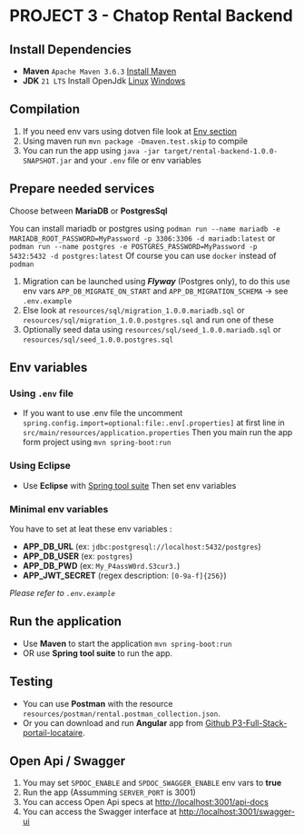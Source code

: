 # PROJECT 3 - Chatop Rental Backend

## Install Dependencies

- **Maven** `Apache Maven 3.6.3` [Install Maven](https://www.baeldung.com/install-maven-on-windows-linux-mac)
- **JDK** `21 LTS` Install OpenJdk [Linux](https://www.baeldung.com/ubuntu-install-jdk) [Windows](https://www.baeldung.com/openjdk-windows-installation)

## Compilation

1. If you need env vars using dotven file look at [Env section](#using-env-file)
2. Using maven run `mvn package -Dmaven.test.skip` to compile
3. You can run the app using `java -jar target/rental-backend-1.0.0-SNAPSHOT.jar` and your `.env` file or env variables

## Prepare needed services

Choose between **MariaDB** or **PostgresSql**

You can install mariadb or postgres using `podman run --name mariadb -e MARIADB_ROOT_PASSWORD=MyPassword -p 3306:3306 -d mariadb:latest` or `podman run --name postgres -e POSTGRES_PASSWORD=MyPassword -p 5432:5432 -d postgres:latest`
Of course you can use `docker` instead of `podman`

1. Migration can be launched using ***Flyway*** (Postgres only), to do this use env vars `APP_DB_MIGRATE_ON_START` and `APP_DB_MIGRATION_SCHEMA` -> see `.env.example`
2. Else look at `resources/sql/migration_1.0.0.mariadb.sql` or `resources/sql/migration_1.0.0.postgres.sql` and run one of these
3. Optionally seed data using `resources/sql/seed_1.0.0.mariadb.sql` or `resources/sql/seed_1.0.0.postgres.sql`

## Env variables

### Using `.env` file

- If you want to use .env file the uncomment `spring.config.import=optional:file:.env[.properties]` at first line in `src/main/resources/application.properties`
  Then you main run the app form project using `mvn spring-boot:run`

### Using Eclipse

- Use **Eclipse** with [Spring tool suite](https://marketplace.eclipse.org/content/spring-tools-4-aka-spring-tool-suite-4)
  Then set env variables

### Minimal env variables

You have to set at leat these env variables :

- **APP_DB_URL** (ex: `jdbc:postgresql://localhost:5432/postgres`)
- **APP_DB_USER** (ex: `postgres`)
- **APP_DB_PWD** (ex: `My_P4assW0rd.S3cur3.`)
- **APP_JWT_SECRET** (regex description: `[0-9a-f]{256}`)

*Please refer to `.env.example`*

## Run the application

- Use **Maven** to start the application `mvn spring-boot:run`
- OR use **Spring tool suite** to run the app.

## Testing

- You can use **Postman** with the resource `resources/postman/rental.postman_collection.json`.
- Or you can download and run **Angular** app from [Github P3-Full-Stack-portail-locataire](https://github.com/OpenClassrooms-Student-Center/P3-Full-Stack-portail-locataire).

## Open Api / Swagger

1. You may set `SPDOC_ENABLE` and `SPDOC_SWAGGER_ENABLE` env vars to **true**
2. Run the app (Assumming `SERVER_PORT` is 3001)
3. You can access Open Api specs at <http://localhost:3001/api-docs>
4. You can access the Swagger interface at <http://localhost:3001/swagger-ui>
